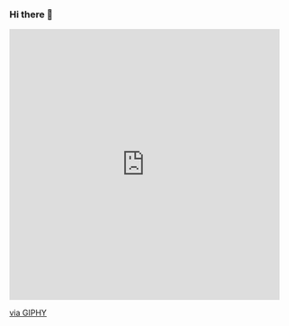 ### Hi there 👋
<iframe src="https://giphy.com/embed/o0vwzuFwCGAFO" width="480" height="480" frameBorder="0" class="giphy-embed" allowFullScreen></iframe><p><a href="https://giphy.com/gifs/cat-hacker-webs-o0vwzuFwCGAFO">via GIPHY</a></p>

<!--
**LautrecSec/LautrecSec** is a ✨ _special_ ✨ repository because its `README.md` (this file) appears on your GitHub profile.

Here are some ideas to get you started:

- 🔭 I’m currently working on ...
- 🌱 I’m currently learning ...
- 👯 I’m looking to collaborate on ...
- 🤔 I’m looking for help with ...
- 💬 Ask me about ...
- 📫 How to reach me: ...
- 😄 Pronouns: ...
- ⚡ Fun fact: ...
-->
